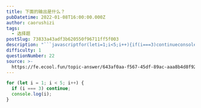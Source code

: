 ```yaml
---
title: 下面的输出是什么？
pubDatetime: 2022-01-08T16:00:00.000Z
author: caorushizi
tags:
  - 选择题
postSlug: 73833a43adf3b620550f96711ff5f003
description: "```javascriptfor(leti=1;i<5;i++){if(i===3)continueconsole.log(i)}```"
difficulty: 1
questionNumber: 22
source: >-
  https://fe.ecool.fun/topic-answer/643af0aa-f567-45df-89ac-aaa8b4d8f927?orderBy=updateTime&order=desc&tagId=32
---
```


```javascript
for (let i = 1; i < 5; i++) {
  if (i === 3) continue;
  console.log(i);
}
```
